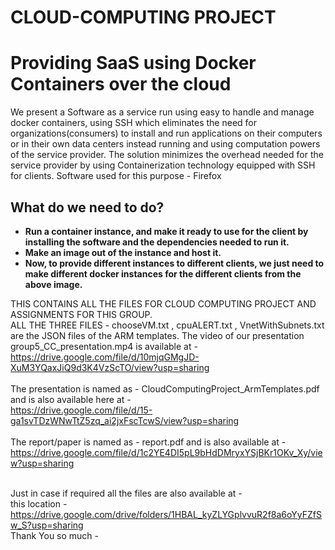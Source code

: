 # CLOUD-COMPUTING PROJECT
# Providing SaaS using Docker Containers over the cloud
We present a Software as a service run using easy to handle and manage docker containers, using SSH which eliminates the need for organizations(consumers) to install and run applications on their computers or in their own data centers instead running and using computation powers of the service provider.
The solution minimizes the overhead needed for the service provider by using Containerization technology equipped with SSH for clients.
Software used for this purpose - Firefox

## What do we need to do?

- **Run a container instance, and make it ready to use for the client by installing the software and the dependencies needed to run it.**
- **Make an image out of the instance and host it.**
- **Now, to provide different instances to different clients, we just need to make different docker instances for the different clients from the above image.**


THIS CONTAINS ALL THE FILES FOR CLOUD COMPUTING PROJECT AND ASSIGNMENTS FOR THIS GROUP. <br />
ALL THE THREE FILES - chooseVM.txt , cpuALERT.txt , VnetWithSubnets.txt are the JSON files of the ARM templates. 
The video of our presentation group5_CC_presentation.mp4 is available at - <br />
https://drive.google.com/file/d/10mjqGMgJD-XuM3YQaxJiQ9d3K4VzScTO/view?usp=sharing <br />
<br />
The presentation is named as - CloudComputingProject_ArmTemplates.pdf and is  also available here at -<br />
https://drive.google.com/file/d/15-ga1svTDzWNwTtZ5zq_ai2jxFscTcwS/view?usp=sharing<br />
<br />
The report/paper is named as - report.pdf and is also  available at - <br />
https://drive.google.com/file/d/1c2YE4DI5pL9bHdDMryxYSjBKr1OKv_Xy/view?usp=sharing <br />
<br />


Just in case if required all the files are also available at - <br />
 this location - https://drive.google.com/drive/folders/1HBAL_kyZLYGplvvuR2f8a6oYyFZfSw_S?usp=sharing <br />
Thank You so much - <br />
